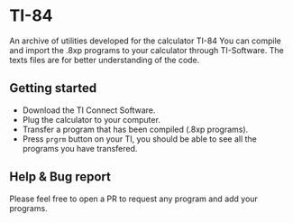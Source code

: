 # TI-84
An archive of utilities developed for the calculator TI-84
You can compile and import the .8xp programs to your calculator
through TI-Software. The texts files are for better understanding of 
the code.

## Getting started
* Download the TI Connect Software.
* Plug the calculator to your computer.
* Transfer a program that has been compiled (.8xp programs).
* Press ``prgrm`` button on your TI, 
  you should be able to see all the programs you have transfered.


## Help & Bug report
Please feel free to open a PR to request any program and add your programs.
